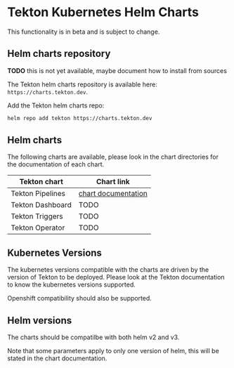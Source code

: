 # Tekton Kubernetes Helm Charts

This functionality is in beta and is subject to change.

## Helm charts repository

**TODO** this is not yet available, maybe document how to install from sources

The Tekton helm charts repository is available here: `https://charts.tekton.dev`.

Add the Tekton helm charts repo:

```bash
helm repo add tekton https://charts.tekton.dev
```

## Helm charts

The following charts are available, please look in the chart directories for the documentation of each chart.

| Tekton chart | Chart link |
|---|---|
| Tekton Pipelines | [chart documentation](./pipeline/README.md) |
| Tekton Dashboard | TODO |
| Tekton Triggers | TODO |
| Tekton Operator | TODO |

## Kubernetes Versions

The kubernetes versions compatible with the charts are driven by the version of Tekton to be deployed.
Please look at the Tekton documentation to know the kubernetes versions supported.

Openshift compatibility should also be supported.

## Helm versions

The charts should be compatilbe with both helm v2 and v3.

Note that some parameters apply to only one version of helm, this will be stated in the chart documentation.
